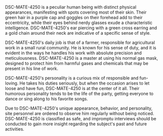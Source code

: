 DSC-MATE-4250 is a peculiar human being with distinct physical appearances, manifesting with spots covering most of their skin. Their green hair in a purple cap and goggles on their forehead add to their eccentricity, while their eyes behind nerdy glasses exude a characteristic intelligence. DSC-MATE-4250's ear piercing with a green cross earring and a gold chain around their neck are indicative of a specific sense of style.

DSC-MATE-4250's daily job is that of a farmer, responsible for agricultural work in a small rural community. He is known for his sense of duty, and it is evident in the ways he handles his work with absolute precision and meticulousness. DSC-MATE-4250 is a master at using his normal gas mask, designed to protect him from harmful gases and chemicals that may be present in his line of work.

DSC-MATE-4250's personality is a curious mix of responsible and fun-loving. He takes his duties seriously, but when the occasion arises to let loose and have fun, DSC-MATE-4250 is at the center of it all. Their humorous personality tends to be the life of the party, getting everyone to dance or sing along to his favorite songs. 

Due to DSC-MATE-4250's unique appearance, behavior, and personality, site personnel are ordered to observe him regularly without being noticed. DSC-MATE-4250 is classified as safe, and impromptu interviews should be conducted to gain more insight regarding the subject's past and future activities.